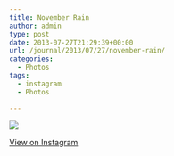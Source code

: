 ```yaml
---
title: November Rain
author: admin
type: post
date: 2013-07-27T21:29:39+00:00
url: /journal/2013/07/27/november-rain/
categories:
  - Photos
tags:
  - instagram
  - Photos

---
```

<img src="http://lobban.org/wordpress//HLIC/ecc361e6c2b04c9e483ea2cae85f9b19.jpg" class="instagram-image" />

<p class="view-instagram">
  <a href="http://instagram.com/p/cSHVY3qlk3/">View on Instagram</a>
</p>